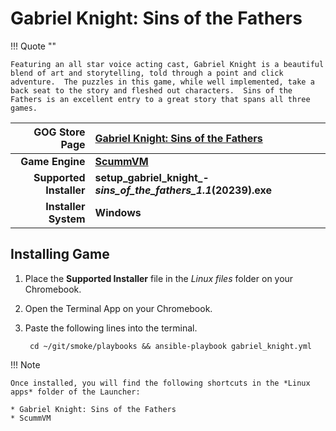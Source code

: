 # Gabriel Knight: Sins of the Fathers

!!! Quote ""

    Featuring an all star voice acting cast, Gabriel Knight is a beautiful blend of art and storytelling, told through a point and click adventure.  The puzzles in this game, while well implemented, take a back seat to the story and fleshed out characters.  Sins of the Fathers is an excellent entry to a great story that spans all three games.  

| GOG Store Page | [Gabriel Knight: Sins of the Fathers](https://www.gog.com/game/gabriel_knight_sins_of_the_fathers) |
|--:|:--|
| **Game Engine** | **[ScummVM](https://www.scummvm.org/)** |
| **Supported Installer** | **setup_gabriel_knight_-_sins_of_the_fathers_1.1_(20239).exe** |
| **Installer System** | **Windows** |

## Installing Game
1. Place the **Supported Installer** file in the *Linux files* folder on your Chromebook.
1. Open the Terminal App on your Chromebook.
1. Paste the following lines into the terminal.

        cd ~/git/smoke/playbooks && ansible-playbook gabriel_knight.yml

!!! Note

    Once installed, you will find the following shortcuts in the *Linux apps* folder of the Launcher:
    
    * Gabriel Knight: Sins of the Fathers
    * ScummVM
